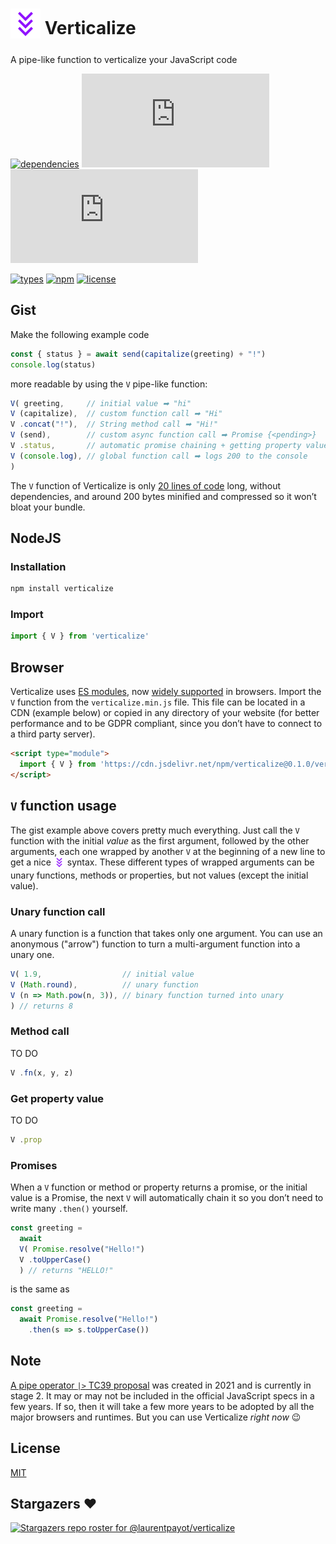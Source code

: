 # <sub><img src="verticalize.svg" alt="triple chevron down" width="48" height="48"></sub> Verticalize

A pipe-like function to verticalize your JavaScript code

<!-- [![dependencies](https://badgen.net/bundlephobia/dependency-count/verticalize)](https://bundlephobia.com/package/verticalize) -->
[![dependencies](https://badgen.net/static/dependencies/None/green)](https://github.com/laurentpayot/verticalize/blob/main/package.json#L56)
![minified + brotlied size](https://badgen.net/badgesize/brotli/laurentpayot/verticalize/main/verticalize.min.js)
![minified + zipped size](https://badgen.net/badgesize/gzip/laurentpayot/verticalize/main/verticalize.min.js)

[![types](https://badgen.net/npm/types/verticalize)](https://github.com/laurentpayot/verticalize/blob/main/index.d.ts)
[![npm](https://badgen.net/npm/v/verticalize)](https://www.npmjs.com/package/verticalize)
[![license](https://badgen.net/github/license/laurentpayot/verticalize)](https://github.com/laurentpayot/verticalize/blob/main/LICENSE)

## Gist

Make the following example code

```js
const { status } = await send(capitalize(greeting) + "!")
console.log(status)
```

more readable by using the `V` pipe-like function:

```js
V( greeting,     // initial value ➡ "hi"
V (capitalize),  // custom function call ➡ "Hi"
V .concat("!"),  // String method call ➡ "Hi!"
V (send),        // custom async function call ➡ Promise {<pending>}
V .status,       // automatic promise chaining + getting property value ➡ 200
V (console.log), // global function call ➡ logs 200 to the console
)
```

The `V` function of Verticalize is only [20 lines of code](https://github.com/laurentpayot/verticalize/blob/main/verticalize.js) long, without dependencies, and around 200 bytes minified and compressed so it won’t bloat your bundle.

## NodeJS

### Installation

```bash
npm install verticalize
```

### Import

```js
import { V } from 'verticalize'
```

## Browser

Verticalize uses [ES modules](https://jakearchibald.com/2017/es-modules-in-browsers/), now [widely supported](https://caniuse.com/es6-module) in browsers. Import the `V` function from the `verticalize.min.js` file. This file can be located in a CDN (example below) or copied in any directory of your website (for better performance and to be GDPR compliant, since you don’t have to connect to a third party server).

```html
<script type="module">
  import { V } from 'https://cdn.jsdelivr.net/npm/verticalize@0.1.0/verticalize.min.js'
</script>
```

## `V` function usage

The gist example above covers pretty much everything. Just call the `V` function with the initial *value* as the first argument, followed by the other arguments, each one wrapped by another `V` at the beginning of a new line to get a nice <sub><img src="verticalize.svg" alt="triple chevron down" width="18" height="18"></sub> syntax. These different types of wrapped arguments can be unary functions, methods or properties, but not values (except the initial value).

### Unary function call

A unary function is a function that takes only one argument. You can use an anonymous ("arrow") function to turn a multi-argument function into a unary one.

```js
V( 1.9,                  // initial value
V (Math.round),          // unary function
V (n => Math.pow(n, 3)), // binary function turned into unary
) // returns 8
```

### Method call

TO DO

```js
V .fn(x, y, z)
```

### Get property value

TO DO

```js
V .prop
```

### Promises

When a `V` function or method or property returns a promise, or the initial value is a Promise, the next `V` will automatically chain it so you don’t need to write many `.then()` yourself.

```js
const greeting =
  await
  V( Promise.resolve("Hello!")
  V .toUpperCase()
  ) // returns "HELLO!"
```
is the same as
```js
const greeting =
  await Promise.resolve("Hello!")
    .then(s => s.toUpperCase())
```

## Note

[A pipe operator `|>` TC39 proposal](https://github.com/tc39/proposal-pipeline-operator) was created in 2021 and is currently in stage 2. It may or may not be included in the official JavaScript specs in a few years. If so, then it will take a few more years to be adopted by all the major browsers and runtimes. But you can use Verticalize *right now* :wink:

## License

[MIT](https://github.com/laurentpayot/verticalize/blob/main/LICENSE)

## Stargazers :heart:

[![Stargazers repo roster for @laurentpayot/verticalize](https://reporoster.com/stars/laurentpayot/verticalize)](https://github.com/laurentpayot/verticalize/stargazers)
